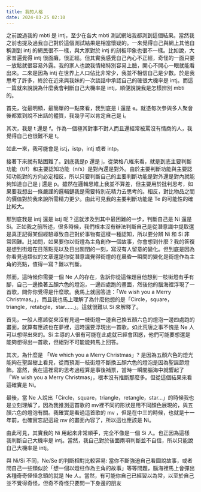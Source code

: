 ```yaml
---
title: 我的人格
date: 2024-03-25 02:10
---
```

之前說過我的 mbti 是 intj，至少在各大 mbti 測試網站我都測到這個結果。當然我之前也提及過我自己對於這個測試結果是相當懷疑的。一來覺得自己與網上其他自稱測到 intj 的網民很不一樣，與大家對於 intj 的刻板印象也很不一樣。比如說，大家普遍覺得 intj 很面癱，很正經。但其實我感覺自己內心不正經，奇怪的一面只要一放鬆就很容易外露。我的家人也說我情緒特別容易上臉，開心不開心一眼就能看出來。二來是因為 intj 在世界上人口佔比非常少，我並不相信自己是少數。於是我思考了許多，終於在近來與我妹的一次談話中承認自己的確很大機率是 intj。而這一篇就來說說為什麼我會判斷自己大機率是 intj，順便說說我是怎樣辨別 mbti 的。

首先，從最明顯，最簡單的一點來看，我到底是 i 還是 e。就憑每次參與多人聚會後都累到說不出話的體質，我幾乎可以肯定自己是 i。

其次，我是 t 還是 f。作為一個極其對事不對人而且還經常被罵沒有情商的人，我覺得自己也很難不是 t。

如此一來，我可能會是 istj，istp，intj 或者 intp。

接著下來就有點困難了。到底我是p 還是 j，從榮格八維來看，就是到底主要判斷功能（t/f）和主要認知功能（n/s）是對內還是對外。由於主要判斷功能與主要認知功能對的方向必定相反，所以只要判斷自己的主要判斷功能是對外還是對內就能夠知道自己是 j 還是 p。雖然在邏輯思維上我並不算差，但主要用於批判思考，如果要我想出一條嚴謹的邏輯鏈我是需要特別花精力去思考的。相反，對比物品之間的價值對於我來說所需精力更少。由此可見我的主要判斷功能是 Te 的可能性的確比較大。

那到底我是 intj 還是 istj 呢？這就涉及到其中最困難的一步，判斷自己是 Ni 還是 Si。正如我之前所述，很多時候，我們根本沒有辦法判斷自己是從潛意識中提取還是真正記得某個經驗導致自己對於事物有這樣一種認知，所以要分辨 Ni 和 Si 非常困難。比如問，如果要你以街燈為主角創作一個故事，你會想到什麼？我的答復是想到街燈在日落點亮以及日出關閉的一刻，寫沒有人留意的變化。但到底是因為你看見過類似的文章還是你從潛意識覺得街燈的在晨昏一瞬間的變化是街燈作為主角的亮點，值得一寫？難以判斷。

然而，這時候你需要一個 Ne 人的存在，告訴你從這條題目他想到一枝街燈有手有腳，自己一邊換著五顏六色的燈泡，一邊四處跑的畫面，然後他的腦海裡浮現了一首歌，問你你覺得是什麼歌。我馬上就回答道：「We wish you a Merry Christmas。」，而且我也馬上理解了為什麼他想的是「Circle，square，triangle，retabgle，star……」。這就很難以 Si 來解釋了。

首先，一般人應該從來沒有見過一枝街燈一邊自己換五顏六色的燈泡一邊四處跑的畫面，就算有應該也在夢裡，這時還要浮現出一首歌。如此荒唐之事不愧是 Ne 人可以想得出來的。Si 主導的人很有可能在此處就已經會困惑，他們可能要想還是能夠想得出一首歌，但絕對不可能能夠馬上回答。

其次，為什麼是 「We which you a Merry Christmas」? 是因為五顏六色的燈光能夠在聖誕樹上看見，從而預測一枝街燈不斷換五顏六色的燈泡是因為聖誕節燈飾。當然，我在這裡寫的思考過程算是事後補票，當時一瞬間腦海中就響起了「We wish you a Merry Christmas」，根本沒有推斷那麼多。但從這個結果來看這確實是 Ni。

最後，當 Ne 人說出「Circle，square，triangle，retangle，star…」的時候我也是立刻理解了，因為我推測這首歌的 mv裡不同的形狀是用不同顏色展現的，與五顏六色的燈泡有關。我確實是看過這首歌的 mv ，但是在中三的時候，也就是十一年前，也確實忘記這段 mv 的畫面內容了，所以這也應該是 Ni。

由此可見，其實我的 Ni 用起來非常順手，完全不像是一個 Si 人。也正因為這樣我判斷自己大機率是 intj。當然，我自己對於後面兩項判斷並不自信，所以只能說自己大機率是 intj。

與 Ni/Si 不同，Ne/Se 的判斷相對比較容易: 當你不斷強迫自己看圖說故事，或者問自己一些類似於「想一個以燈柱作為主角的故事」等等問題，腦海裡馬上會彈出各種奇奇怪怪念頭的就是 Ne 人。當然，有可能你自己已經習以為常，以至於自己並不覺得奇怪，但奇不奇怪只要問一下身邊的朋友